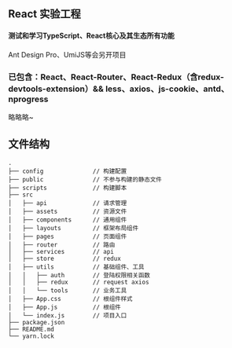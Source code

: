 ## React 实验工程

#### 测试和学习TypeScript、React核心及其生态所有功能
Ant Design Pro、UmiJS等会另开项目

### 已包含：React、React-Router、React-Redux（含redux-devtools-extension）&& less、axios、js-cookie、antd、nprogress

略略略~

## 文件结构

```shell
.
├── config              // 构建配置
├── public              // 不参与构建的静态文件
├── scripts             // 构建脚本
├── src                 
│   ├── api             // 请求管理
│   ├── assets          // 资源文件
│   ├── components      // 通用组件
│   ├── layouts         // 框架布局组件
│   ├── pages           // 页面组件
│   ├── router          // 路由
│   ├── services        // api
│   ├── store           // redux
│   ├── utils           // 基础组件、工具
│   │   ├── auth        // 登陆权限相关函数
│   │   ├── redux       // request axios
│   │   └── tools       // 业务工具
│   ├── App.css         // 根组件样式
│   ├── App.js          // 根组件
│   └── index.js        // 项目入口
├── package.json
├── README.md
└── yarn.lock
```
